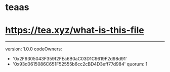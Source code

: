 # teaas
# https://tea.xyz/what-is-this-file
---
version: 1.0.0
codeOwners:
  - '0x2F9305043F359f2FEa6B0aC03D1C9619F2d98d91'
  - '0x93d0615086C651F52555b6cc2cBD4D3eff77d984'
quorum: 1
